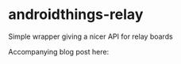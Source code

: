 # androidthings-relay

Simple wrapper giving a nicer API for relay boards

Accompanying blog post here: [](http://blog.blundellapps.co.uk/?p=1353&preview=true)
